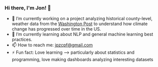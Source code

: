 ### Hi there, I'm Jon! 👋


- 🔭 I’m currently working on a project analyzing historical county-level, weather data from the [Washington Post](https://github.com/washingtonpost/data-2C-beyond-the-limit-usa) to understand how climate change has progressed over time in the US.
- 🌱 I’m currently learning about NLP and general machine learning best practices.
- 📫 How to reach me: jpzcpf@gmail.com
- ⚡ Fun fact: Love learning --> particularly about statistics and programming, love making dashboards analyzing interesting datasets

